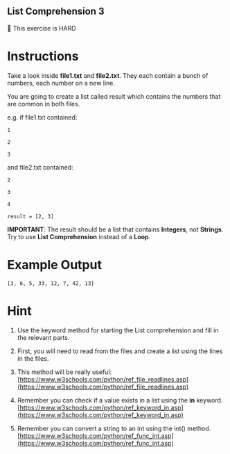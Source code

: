 ## List Comprehension 3


💪 This exercise is HARD

# Instructions

Take a look inside **file1.txt** and **file2.txt**. They each contain a bunch of numbers, each number on a new line.

You are going to create a list called result which contains the numbers that are common in both files. 

e.g. if file1.txt contained:

```
1
```

```
2
```

```
3
```

and file2.txt contained:

```
2
```

```
3
```

```
4
```

```
result = [2, 3]
```

**IMPORTANT**: The result should be a list that contains **Integers**, not **Strings**. Try to use **List Comprehension** instead of a **Loop**.

# Example Output

```
[3, 6, 5, 33, 12, 7, 42, 13]
```

# Hint

1. Use the keyword method for starting the List comprehension and fill in the relevant parts.

2. First, you will need to read from the files and create a list using the lines in the files.

3. This method will be really useful: [https://www.w3schools.com/python/ref_file_readlines.asp](https://www.w3schools.com/python/ref_file_readlines.asp)

4. Remember you can check if a value exists in a list using the **in** keyword. [https://www.w3schools.com/python/ref_keyword_in.asp](https://www.w3schools.com/python/ref_keyword_in.asp)

5. Remember you can convert a string to an int using the int() method. [https://www.w3schools.com/python/ref_func_int.asp](https://www.w3schools.com/python/ref_func_int.asp)

